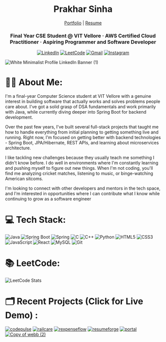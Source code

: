 <h1 align="center">Prakhar Sinha</h1>
<div align="center">

  [Portfolio](https://prakharsinha.vercel.app/) | [Resume](https://drive.google.com/file/d/1ERzlMRsTVwUMo-eImW4tEuUKreWV1y7i/view?usp=sharing)
  
</div>
<div align="center">
  
### Final Year CSE Student @ VIT Vellore · AWS Certified Cloud Practitioner · Aspiring Programmer and Software Developer
[![LinkedIn](https://img.shields.io/badge/LinkedIn-004182?style=for-the-badge&logo=linkedin&logoColor=white)](https://linkedin.com/in/prakhar3125)
[![LeetCode](https://img.shields.io/badge/LeetCode-black?style=for-the-badge&logo=leetcode&logoColor=FFA116)](https://leetcode.com/prakhar3125)
[![Gmail](https://img.shields.io/badge/Gmail-white?style=for-the-badge&logo=gmail&logoColor=EA4335)](mailto:workspace.prakhar@gmail.com)
[![Instagram](https://img.shields.io/badge/Instagram-black?style=for-the-badge&logo=instagram&logoColor=E4405F)](https://instagram.com/prakhar.3125)



</div>

![White Minimalist Profile LinkedIn Banner (1)](https://github.com/prakhar3125/prakhar3125/assets/111203228/336ae1a6-b6c0-40f7-be47-ec01ed6701c2)


# 🧑‍💻 About Me:
I'm a final-year Computer Science student at VIT Vellore with a genuine interest in building software that actually works and solves problems people care about. I've got a solid grasp of DSA fundamentals and work primarily with Java, while currently diving deeper into Spring Boot for backend development.

Over the past few years, I've built several full-stack projects that taught me how to handle everything from initial planning to getting something live and running. Right now, I'm focused on getting better with backend technologies - Spring Boot, JPA/Hibernate, REST APIs, and learning about microservices architecture.

I like tackling new challenges because they usually teach me something I didn't know before. I do well in environments where I'm constantly learning and pushing myself to figure out new things. When I'm not coding, you'll find me analyzing cricket matches, listening to music, or binge-watching American sitcoms.

I'm looking to connect with other developers and mentors in the tech space, and I'm interested in opportunities where I can contribute what I know while continuing to grow as a software engineer




# 💻 Tech Stack:
![Java](https://img.shields.io/badge/java-%23ED8B00.svg?style=for-the-badge&logo=openjdk&logoColor=white) ![Spring Boot](https://img.shields.io/badge/spring%20boot-%236DB33F.svg?style=for-the-badge&logo=spring&logoColor=white) ![Spring](https://img.shields.io/badge/spring-%236DB33F.svg?style=for-the-badge&logo=spring&logoColor=white) ![C](https://img.shields.io/badge/c-%2300599C.svg?style=for-the-badge&logo=c&logoColor=white) ![C++](https://img.shields.io/badge/c++-%2300599C.svg?style=for-the-badge&logo=c%2B%2B&logoColor=white) ![Python](https://img.shields.io/badge/python-3670A0?style=for-the-badge&logo=python&logoColor=ffdd54) ![HTML5](https://img.shields.io/badge/html5-%23E34F26.svg?style=for-the-badge&logo=html5&logoColor=white) ![CSS3](https://img.shields.io/badge/css3-%231572B6.svg?style=for-the-badge&logo=css3&logoColor=white) ![JavaScript](https://img.shields.io/badge/javascript-%23323330.svg?style=for-the-badge&logo=javascript&logoColor=%23F7DF1E) ![React](https://img.shields.io/badge/react-%2320232a.svg?style=for-the-badge&logo=react&logoColor=%2361DAFB) ![MySQL](https://img.shields.io/badge/mysql-%2300f.svg?style=for-the-badge&logo=mysql&logoColor=white) ![Git](https://img.shields.io/badge/git-%23F05033.svg?style=for-the-badge&logo=git&logoColor=white)



# 📚 LeetCode:
![LeetCode Stats](https://leetcard.jacoblin.cool/prakhar3125?theme=dark&font=Montserrat&ext=heatmap)

# 🗂️ Recent Projects (Click for Live Demo) : 

[![codepulse](https://github.com/user-attachments/assets/00e1de96-81da-40c3-86d7-48a2a93b7157)](https://codepulsetracker.vercel.app/authentication)
[![railcare](https://github.com/user-attachments/assets/fa5974ec-6c5c-4642-a35d-ea0aa7201af7)](https://railcare.vercel.app/)
[![rexpenseflow](https://github.com/user-attachments/assets/035850ce-b447-45b1-873e-afab5696ab40)](https://expenseflowbudget.vercel.app/auth)
[![resumeforge](https://github.com/user-attachments/assets/a05bf7a9-8475-4b42-af35-505c0373ebc1)](https://resumegenapp.vercel.app/)
[![portal](https://github.com/user-attachments/assets/6d4033a6-14b7-4758-a696-1fb9edfc9357)](https://college-complaint-and-resolution-portal.vercel.app/index.html)
[![Copy of webb (2)](https://github.com/prakhar3125/prakhar3125/assets/111203228/56b7a1bd-1741-4867-835a-9ee0ca3ad80d)](https://prakhar3125.github.io/Responsive-Drone-Marketplace/)
 


